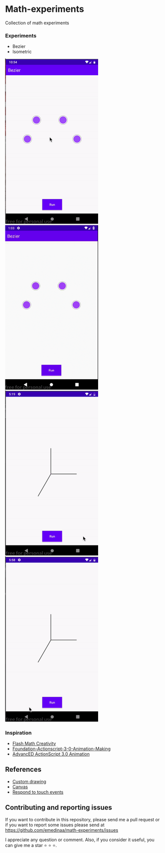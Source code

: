 # Math-experiments
Collection of math experiments

### Experiments

- Bezier 
- Isometric

<img src="files/bezier_smile.gif" width="300"/> <img src="files/bezier.gif" width="300"/>
<img src="files/cone.gif" width="300"/> <img src="files/sphere.gif" width="300"/>

### Inspiration

- [Flash Math Creativity](https://www.amazon.com/Flash-Math-Creativity-Keith-Peters/dp/1590594290)
- [Foundation-Actionscript-3-0-Animation-Making](https://www.amazon.com/Foundation-Actionscript-3-0-Animation-Making/dp/1590597915)
- [AdvancED ActionScript 3.0 Animation](https://www.amazon.com/AdvancED-ActionScript-Animation-Keith-Peters/dp/1430216085)

## References

- [Custom drawing](https://developer.android.com/training/custom-views/custom-drawing)
- [Canvas](https://developer.android.com/reference/android/graphics/Canvas)
- [Respond to touch events](https://developer.android.com/training/graphics/opengl/touch)

## Contributing and reporting issues

If you want to contribute in this repository, please send me a pull request or if you want to  report some issues please send  at  https://github.com/emedinaa/math-experiments/issues


I appreciate any question or comment. Also, if you consider it useful, you can give me a star ⭐ ⭐ ⭐.
